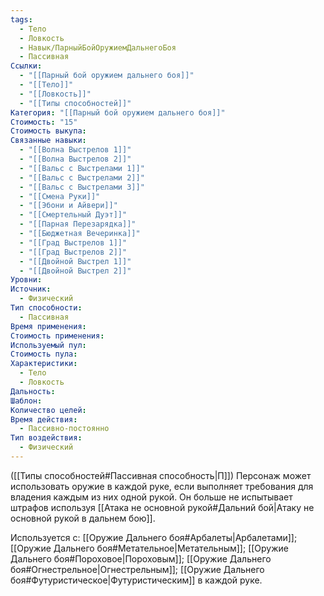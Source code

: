 ```yaml
---
tags:
  - Тело
  - Ловкость
  - Навык/ПарныйБойОружиемДальнегоБоя
  - Пассивная
Ссылки:
  - "[[Парный бой оружием дальнего боя]]"
  - "[[Тело]]"
  - "[[Ловкость]]"
  - "[[Типы способностей]]"
Категория: "[[Парный бой оружием дальнего боя]]"
Стоимость: "15"
Стоимость выкупа: 
Связанные навыки:
  - "[[Волна Выстрелов 1]]"
  - "[[Волна Выстрелов 2]]"
  - "[[Вальс с Выстрелами 1]]"
  - "[[Вальс с Выстрелами 2]]"
  - "[[Вальс с Выстрелами 3]]"
  - "[[Смена Руки]]"
  - "[[Эбони и Айвери]]"
  - "[[Смертельный Дуэт]]"
  - "[[Парная Перезарядка]]"
  - "[[Бюджетная Вечеринка]]"
  - "[[Град Выстрелов 1]]"
  - "[[Град Выстрелов 2]]"
  - "[[Двойной Выстрел 1]]"
  - "[[Двойной Выстрел 2]]"
Уровни: 
Источник:
  - Физический
Тип способности:
  - Пассивная
Время применения: 
Стоимость применения: 
Используемый пул: 
Стоимость пула: 
Характеристики:
  - Тело
  - Ловкость
Дальность: 
Шаблон: 
Количество целей: 
Время действия:
  - Пассивно-постоянно
Тип воздействия:
  - Физический
---
```

([[Типы способностей#Пассивная способность|П]]) Персонаж может использовать оружие в каждой руке, если выполняет требования для владения каждым из них одной рукой. Он больше не испытывает штрафов используя [[Атака не основной рукой#Дальний бой|Атаку не основной рукой в дальнем бою]].

Используется с: [[Оружие Дальнего боя#Арбалеты|Арбалетами]]; [[Оружие Дальнего боя#Метательное|Метательным]]; [[Оружие Дальнего боя#Пороховое|Пороховым]]; [[Оружие Дальнего боя#Огнестрельное|Огнестрельным]]; [[Оружие Дальнего боя#Футуристическое|Футуристическим]] в каждой руке.
